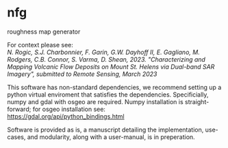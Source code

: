 # nfg

roughness map generator

For context please see:  
*N. Rogic, S.J. Charbonnier, F. Garin, G.W. Dayhoff II, E. Gagliano, M. Rodgers, C.B. Connor, S. Varma, D. Shean, 2023. "Characterizing and Mapping Volcanic Flow Deposits on Mount St. Helens via Dual-band SAR Imagery", submitted to Remote Sensing, March 2023*


This software has non-standard dependencies, we recommend setting up a python virtual enviroment that satisfies the dependencies. Specificially, numpy and gdal with osgeo are required. Numpy installation is straight-forward; for osgeo installation see: https://gdal.org/api/python_bindings.html

Software is provided as is, a manuscript detailing the implementation, use-cases, and modularity, along with a user-manual, is in preperation.
